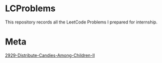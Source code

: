 # LCProblems
This repository records all the LeetCode Problems I prepared for internship.


# Meta
[2929-Distribute-Candies-Among-Children-II](Meta/2929%20Distribute%20Candies%20Among%20Children%20II.md)
